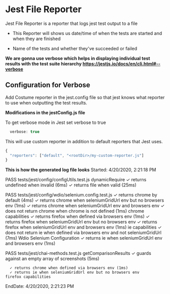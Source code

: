 # Jest File Reporter

Jest File Reporter is a reporter that logs jest test output to a file

- This Reporter will shows us date/time of when the tests are started and when they are finished

- Name of the tests and whether they've succeeded or failed

**We are gonna use verbose which helps in displaying individual test results with the test suite hierarchy https://jestjs.io/docs/en/cli.html#--verbose**

## Configuration for Verbose

Add Costume reporter in the jest.config file so that jest knows what reporter to use when outputting the test results.

**Modifications in the jestConfig.js file**

To get verbose mode in Jest set verbose to true 

```javascript
  verbose: true
```

This will use custom reporter in addition to default reporters that Jest uses.

```javascript
{
  "reporters": ["default", "<rootDir>/my-custom-reporter.js"]
}
```

**This is how the generated log file looks**
Started: 4/20/2020, 2:21:18 PM

 PASS  tests/jest/config/configUtils.test.js
  dynamicRequire
    ✓ returns undefined when invalid (6ms)
    ✓ returns file when valid (25ms)

 PASS  tests/jest/config/wdio/selenium.config.test.js
      ✓ returns chrome by default (4ms)
      ✓ returns chrome when seleniumGridUrl env but no browsers env (1ms)
      ✓ returns chrome when seleniumGridUrl env and browsers env
      ✓ does not return chrome when chrome is not defined (1ms)
    chrome capabilities
      ✓ returns firefox when defined via browsers env (1ms)
      ✓ returns firefox when seleniumGridUrl env but no browsers env
      ✓ returns firefox when seleniumGridUrl env and browsers env (1ms)
    ie capabilities
      ✓ does not return ie when defined via browsers env and not seleniumGridUrl (7ms)
  Wdio Selenium Configuration
      ✓ returns ie when seleniumGridUrl env and browsers env (1ms)

 PASS  tests/jest/chai-methods.test.js
  getComparisonResults
    ✓ guards against an empty array of screenshots (5ms)

      ✓ returns chrome when defined via browsers env (1ms)
      ✓ returns ie when seleniumGridUrl env but no browsers env
    firefox capabilities

EndDate: 4/20/2020, 2:21:23 PM
